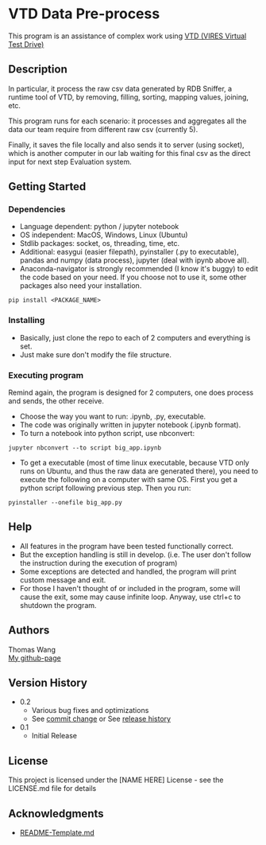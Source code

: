 # VTD Data Pre-process

This program is an assistance of complex work using [VTD (VIRES Virtual Test Drive)](https://vires.mscsoftware.com/)  


## Description

In particular, it process the raw csv data generated by RDB Sniffer, a runtime tool of VTD, by removing, filling, sorting, mapping values, joining, etc.  

This program runs for each scenario: it processes and aggregates all the data our team require from different raw csv (currently 5).  

Finally, it saves the file locally and also sends it to server (using socket), which is another computer in our lab waiting for this final csv as the direct input for next step Evaluation system.

## Getting Started

### Dependencies

* Language dependent: python / jupyter notebook  
* OS independent: MacOS, Windows, Linux (Ubuntu)  
* Stdlib packages: socket, os, threading, time, etc. 
* Additional: easygui (easier filepath), pyinstaller (.py to executable), pandas and numpy (data process), jupyter (deal with ipynb above all).
* Anaconda-navigator is strongly recommended (I know it's buggy) to edit the code based on your need. If you choose not to use it, some other packages also need your installation.  
```
pip install <PACKAGE_NAME>
```

### Installing

* Basically, just clone the repo to each of 2 computers and everything is set.
* Just make sure don't modify the file structure.

### Executing program

Remind again, the program is designed for 2 computers, one does process and sends, the other receive.  

* Choose the way you want to run: .ipynb, .py, executable.
* The code was originally written in jupyter notebook (.ipynb format).
* To turn a notebook into python script, use nbconvert:
```
jupyter nbconvert --to script big_app.ipynb
```
* To get a executable (most of time linux executable, because VTD only runs on Ubuntu, and thus the raw data are generated there), you need to execute the following on a computer with same OS. First you get a python script following previous step. Then you run:
```
pyinstaller --onefile big_app.py
```

## Help

* All features in the program have been tested functionally correct.  
* But the exception handling is still in develop. (i.e. The user don't follow the instruction during the execution of program)
* Some exceptions are detected and handled, the program will print custom message and exit.
* For those I haven't thought of or included in the program, some will cause the exit, some may cause infinite loop. Anyway, use ctrl+c to shutdown the program.


## Authors

Thomas Wang  
[My github-page](https://github.com/Thomaswang0822)

## Version History

* 0.2
    * Various bug fixes and optimizations
    * See [commit change]() or See [release history]()
* 0.1
    * Initial Release

## License

This project is licensed under the [NAME HERE] License - see the LICENSE.md file for details

## Acknowledgments
* [README-Template.md](https://gist.github.com/DomPizzie/7a5ff55ffa9081f2de27c315f5018afc)